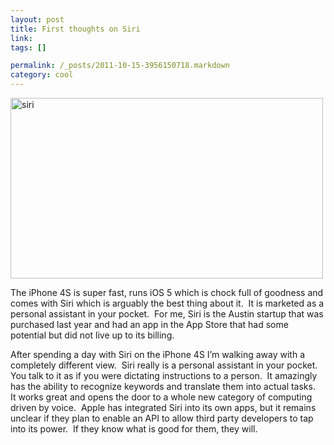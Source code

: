 ```yaml
--- 
layout: post
title: First thoughts on Siri
link: 
tags: []

permalink: /_posts/2011-10-15-3956150718.markdown
category: cool
---
```


<p><a href="http://joshkerr.s3.amazonaws.com/images/siri.png"><img style="background-image: none; padding-left: 0px; padding-right: 0px; display: inline; padding-top: 0px; border: 0px;" title="siri" src="http://joshkerr.s3.amazonaws.com/images/siri_thumb.png" border="0" alt="siri" width="500" height="289" /></a></p>
<p>The iPhone 4S is super fast, runs iOS 5 which is chock full of goodness and comes with Siri which is arguably the best thing about it.  It is marketed as a personal assistant in your pocket.  For me, Siri is the Austin startup that was purchased last year and had an app in the App Store that had some potential but did not live up to its billing.</p>
<p>After spending a day with Siri on the iPhone 4S I’m walking away with a completely different view.  Siri really is a personal assistant in your pocket.  You talk to it as if you were dictating instructions to a person.  It amazingly has the ability to recognize keywords and translate them into actual tasks.  It works great and opens the door to a whole new category of computing driven by voice.  Apple has integrated Siri into its own apps, but it remains unclear if they plan to enable an API to allow third party developers to tap into its power.  If they know what is good for them, they will.</p>
